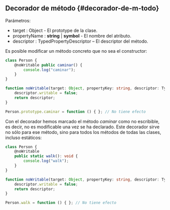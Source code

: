 ## Decorador de método {#decorador-de-m-todo}

Parámetros:

*   target : Object - El prototype de la clase.
*   propertyName : **string** | **symbol** - El nombre del atributo.
*   descriptor : TypedPropertyDescriptor – El descriptor del método.

Es posible modificar un método concreto que no sea el constructor:

```ts
class Person {
    @noWritable public caminar() {
        console.log("caminar");
    }
}

function noWritable(target: Object, propertyKey: string, descriptor: TypedPropertyDescriptor<any>) {
    descriptor.writable = false;
    return descriptor;
}

Person.prototype.caminar = function () { }; // No tiene efecto
```

Con el decorador hemos marcado el método _caminar_ como no escribible, es decir, no es modificable una vez se ha declarado. Este decorador sirve no sólo para ese método, sino para todos los métodos de todas las clases, incluso estáticos:

```ts
class Person {
    @noWritable
    public static walk(): void {
        console.log("walk");
    }
}

function noWritable(target: Object, propertyKey: string, descriptor: TypedPropertyDescriptor<any>) {
    descriptor.writable = false;
    return descriptor;
}

Person.walk = function () { }; // No tiene efecto
```